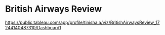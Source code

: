 # British Airways Review
https://public.tableau.com/app/profile/tinisha.a/viz/BritishAirwaysReview_17244140487310/Dashboard1
